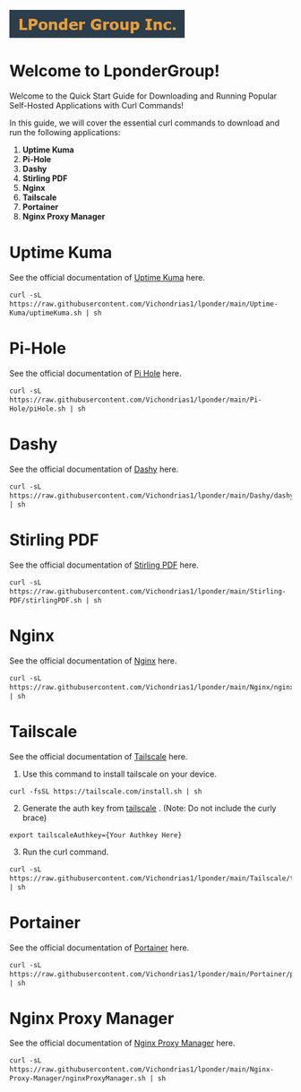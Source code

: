  ![LponderGroup](logo/logo.png)
# Welcome to LponderGroup!

Welcome to the Quick Start Guide for Downloading and Running Popular Self-Hosted Applications with Curl Commands!

In this guide, we will cover the essential curl commands to download and run the following applications:

1.  **Uptime Kuma**
2.  **Pi-Hole**
3.  **Dashy**
4.  **Stirling PDF**
5.  **Nginx**
6.  **Tailscale**
7.  **Portainer**
8.  **Nginx Proxy Manager**

# Uptime Kuma
See the official documentation of <a href="https://github.com/louislam/uptime-kuma" target="_blank">Uptime Kuma</a> here.

    curl -sL https://raw.githubusercontent.com/Vichondrias1/lponder/main/Uptime-Kuma/uptimeKuma.sh | sh

# Pi-Hole
See the official documentation of <a href="https://docs.pi-hole.net/" target="_blank">Pi Hole</a> here.

    curl -sL https://raw.githubusercontent.com/Vichondrias1/lponder/main/Pi-Hole/piHole.sh | sh

# Dashy
See the official documentation of <a href="https://dashy.to/docs/" target="_blank">Dashy</a> here.

    curl -sL https://raw.githubusercontent.com/Vichondrias1/lponder/main/Dashy/dashy.sh | sh

# Stirling PDF
See the official documentation of <a href="https://stirlingtools.com/docs/Overview/What%20is%20Stirling-PDF" target="_blank">Stirling PDF</a> here.

    curl -sL https://raw.githubusercontent.com/Vichondrias1/lponder/main/Stirling-PDF/stirlingPDF.sh | sh

# Nginx
See the official documentation of <a href="https://nginx.org/en/docs/" target="_blank">Nginx</a> here.

    curl -sL https://raw.githubusercontent.com/Vichondrias1/lponder/main/Nginx/nginx.sh | sh

# Tailscale
See the official documentation of <a href="https://tailscale.com/kb" target="_blank">Tailscale</a> here.

  1. Use this command to install tailscale on your device.

    curl -fsSL https://tailscale.com/install.sh | sh

  2. Generate the auth key from [tailscale](https://login.tailscale.com/admin/settings/keys) . (Note: Do not include the curly brace)

    export tailscaleAuthkey={Your Authkey Here}

  3. Run the curl command.

    curl -sL https://raw.githubusercontent.com/Vichondrias1/lponder/main/Tailscale/tailscale.sh | sh  

# Portainer
See the official documentation of <a href="https://docs.portainer.io/" target="_blank">Portainer</a> here.

    curl -sL https://raw.githubusercontent.com/Vichondrias1/lponder/main/Portainer/portainer.sh | sh

# Nginx Proxy Manager
See the official documentation of <a href="https://nginxproxymanager.com/guide/" target="_blank">Nginx Proxy Manager</a> here.

    curl -sL https://raw.githubusercontent.com/Vichondrias1/lponder/main/Nginx-Proxy-Manager/nginxProxyManager.sh | sh



